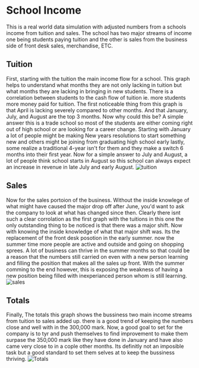 # School Income
This is a real world data simulation with adjusted numbers from a schools income from tuition and sales. The school has two major streams of income one being students paying tuition and the other is sales from the business side of front desk sales, merchandise, ETC.

## Tuition 
First, starting with the tuition the main income flow for a school. This graph helps to understand what months they are not only lacking in tuition but what months they are lacking in bringing in new students. There is a correlation between students to the cash flow of tuition ie. more students more money paid for tuition. The first noticeable thing from this graph is that April is lacking severely compared to other months. And that January, July, and August are the top 3 months. Now why could this be? A simple answer this is a trade school so most of the students are either coming right out of high school or are looking for a career change. Starting with January a lot of people might be making New years resolutions to start something new and others might be joining from graduating high school early lastly, some realize a traditional 4-year isn't for them and they make a switch 6 months into their first year. Now for a simple answer to July and August, a lot of people think school starts in August so this school can always expect an increase in revenue in late July and early August.
![tuition](https://i.gyazo.com/1eb615390ba53dc2dc4b387e0fa06c20.png)

## Sales 
Now for the sales portoion of the business. Without the inside knowlege of what might have caused the major drop off after June, you'd want to ask the company to look at what has changed since then. Clearly there isnt such a clear corrolation as the first graph with the tuitions in this one the only outstanding thing to be noticed is that there was a major shift. Now with knowing the inside knowledge of what that major shift was. Its the replacement of the front desk posotion in the early summer. now the summer time more people are active and outside and going on shopping sprees. A lot of business can thrive in the summer months so that could be a reason that the numbers still carried on even with a new person learning and filling the position that makes all the sales up front. With the summer comming to the end however, this is exposing the weakness of having a new position being filled with  inexperianced person whom is still learning. 
![sales](https://i.gyazo.com/885dd95c4399e181e3e5a1fcce82286e.png)


## Totals 
Finally, The totals this graph shows the bussiness two main income streams from tuition to sales added up. there is a good trend of keeping the numbers close and well with in the 300,000 mark. Now, a good goal to set for the company is to tyr and push themselves to find improvement to make them surpase the 350,000 mark like they have done in January and have also came very close to in a cople other months. Its definitly not an imposible task but a good standard to set them selves at to keep the bussiness thriving. 
![Totals](https://i.gyazo.com/5dcaa1d1d76087636841a1000c5c115a.png)